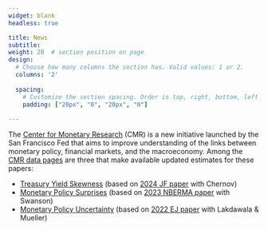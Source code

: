 ```yaml
---
widget: blank
headless: true

title: News
subtitle:
weight: 20  # section position on page
design:
  # Choose how many columns the section has. Valid values: 1 or 2.
  columns: '2'
  
  spacing:
    # Customize the section spacing. Order is top, right, bottom, left.
    padding: ["20px", "0", "20px", "0"]  
  
---
```


The [Center for Monetary Research](https://www.frbsf.org/about-us/economic-research/center-for-monetary-research/) (CMR) is a new initiative launched by the San Francisco Fed that aims to improve understanding of the links between monetary policy, financial markets, and the macroeconomy. Among the [CMR data pages](https://www.frbsf.org/about-us/economic-research/center-for-monetary-research/data/) are three that make available updated estimates for these papers:
- [Treasury Yield Skewness](https://www.frbsf.org/research-and-insights/data-and-indicators/treasury-yield-skewness/) (based on [2024 JF paper](/publication/skewness/) with Chernov)
- [Monetary Policy Surprises](https://www.frbsf.org/research-and-insights/data-and-indicators/monetary-policy-surprises/) (based on [2023 NBERMA paper](/publication/skewness/) with Swanson)
- [Monetary Policy Uncertainty](https://www.frbsf.org/research-and-insights/data-and-indicators/market-based-monetary-policy-uncertainty/) (based on [2022 EJ paper](/publication/monetary-policy-uncertainty) with Lakdawala \& Mueller)



